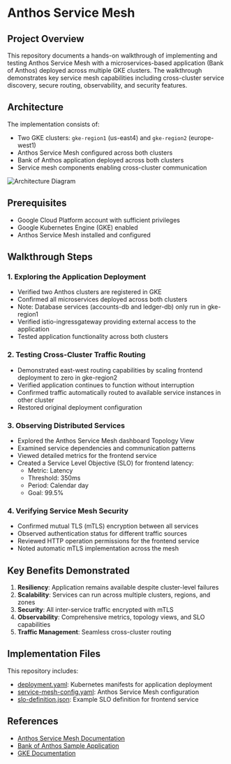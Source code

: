 # Anthos Service Mesh 

## Project Overview
This repository documents a hands-on walkthrough of implementing and testing Anthos Service Mesh with a microservices-based application (Bank of Anthos) deployed across multiple GKE clusters. The walkthrough demonstrates key service mesh capabilities including cross-cluster service discovery, secure routing, observability, and security features.

## Architecture
The implementation consists of:
- Two GKE clusters: `gke-region1` (us-east4) and `gke-region2` (europe-west1)
- Anthos Service Mesh configured across both clusters
- Bank of Anthos application deployed across both clusters
- Service mesh components enabling cross-cluster communication

![Architecture Diagram](images/architecture.png)

## Prerequisites
- Google Cloud Platform account with sufficient privileges
- Google Kubernetes Engine (GKE) enabled
- Anthos Service Mesh installed and configured

## Walkthrough Steps

### 1. Exploring the Application Deployment
- Verified two Anthos clusters are registered in GKE
- Confirmed all microservices deployed across both clusters
- Note: Database services (accounts-db and ledger-db) only run in gke-region1
- Verified istio-ingressgateway providing external access to the application
- Tested application functionality across both clusters

### 2. Testing Cross-Cluster Traffic Routing
- Demonstrated east-west routing capabilities by scaling frontend deployment to zero in gke-region2
- Verified application continues to function without interruption
- Confirmed traffic automatically routed to available service instances in other cluster
- Restored original deployment configuration

### 3. Observing Distributed Services
- Explored the Anthos Service Mesh dashboard Topology View
- Examined service dependencies and communication patterns
- Viewed detailed metrics for the frontend service
- Created a Service Level Objective (SLO) for frontend latency:
  - Metric: Latency
  - Threshold: 350ms
  - Period: Calendar day
  - Goal: 99.5%

### 4. Verifying Service Mesh Security
- Confirmed mutual TLS (mTLS) encryption between all services
- Observed authentication status for different traffic sources
- Reviewed HTTP operation permissions for the frontend service
- Noted automatic mTLS implementation across the mesh

## Key Benefits Demonstrated
1. **Resiliency**: Application remains available despite cluster-level failures
2. **Scalability**: Services can run across multiple clusters, regions, and zones
3. **Security**: All inter-service traffic encrypted with mTLS
4. **Observability**: Comprehensive metrics, topology views, and SLO capabilities
5. **Traffic Management**: Seamless cross-cluster routing

## Implementation Files
This repository includes:
- [deployment.yaml](deployment/deployment.yaml): Kubernetes manifests for application deployment
- [service-mesh-config.yaml](config/service-mesh-config.yaml): Anthos Service Mesh configuration
- [slo-definition.json](observability/slo-definition.json): Example SLO definition for frontend service

## References
- [Anthos Service Mesh Documentation](https://cloud.google.com/anthos/service-mesh/docs)
- [Bank of Anthos Sample Application](https://github.com/GoogleCloudPlatform/bank-of-anthos)
- [GKE Documentation](https://cloud.google.com/kubernetes-engine/docs)
